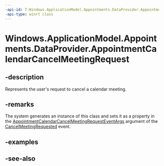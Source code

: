 ```yaml
---
-api-id: T:Windows.ApplicationModel.Appointments.DataProvider.AppointmentCalendarCancelMeetingRequest
-api-type: winrt class
---
```


<!-- Class syntax.
public class AppointmentCalendarCancelMeetingRequest : Windows.ApplicationModel.Appointments.DataProvider.IAppointmentCalendarCancelMeetingRequest
-->

# Windows.ApplicationModel.Appointments.DataProvider.AppointmentCalendarCancelMeetingRequest

## -description
Represents the user's request to cancel a calendar meeting.

## -remarks
The system generates an instance of this class and sets it as a property in the [AppointmentCalendarCancelMeetingRequestEventArgs](appointmentcalendarcancelmeetingrequesteventargs.md) argument of the [CancelMeetingRequested](appointmentdataproviderconnection_cancelmeetingrequested.md) event.

## -examples

## -see-also
